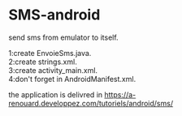 # SMS-android
send sms from emulator to itself.

1:create EnvoieSms.java.  
2:create strings.xml.    
3:create activity_main.xml.   
4:don't forget <!--<uses-permission android:name="android.permission.SEND_SMS"></uses-permission>" -->in AndroidManifest.xml.



the application is delivred in  https://a-renouard.developpez.com/tutoriels/android/sms/
